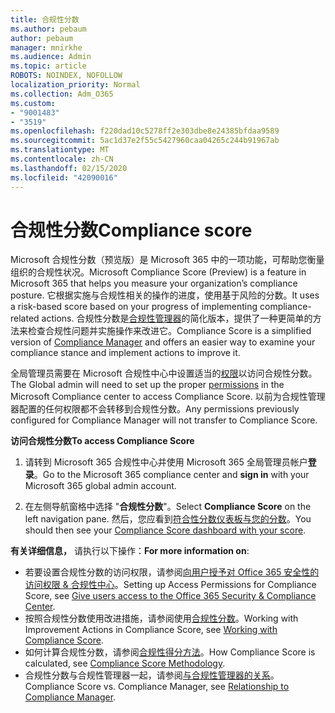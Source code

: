 ```yaml
---
title: 合规性分数
ms.author: pebaum
author: pebaum
manager: mnirkhe
ms.audience: Admin
ms.topic: article
ROBOTS: NOINDEX, NOFOLLOW
localization_priority: Normal
ms.collection: Adm_O365
ms.custom:
- "9001483"
- "3519"
ms.openlocfilehash: f220dad10c5278ff2e303dbe8e24385bfdaa9589
ms.sourcegitcommit: 5ac1d37e2f55c5427960caa04265c244b91967ab
ms.translationtype: MT
ms.contentlocale: zh-CN
ms.lasthandoff: 02/15/2020
ms.locfileid: "42090016"
---
```

# <a name="compliance-score"></a><span data-ttu-id="5cd15-102">合规性分数</span><span class="sxs-lookup"><span data-stu-id="5cd15-102">Compliance score</span></span>

<span data-ttu-id="5cd15-103">Microsoft 合规性分数（预览版）是 Microsoft 365 中的一项功能，可帮助您衡量组织的合规性状况。</span><span class="sxs-lookup"><span data-stu-id="5cd15-103">Microsoft Compliance Score (Preview) is a feature in Microsoft 365 that helps you measure your organization’s compliance posture.</span></span> <span data-ttu-id="5cd15-104">它根据实施与合规性相关的操作的进度，使用基于风险的分数。</span><span class="sxs-lookup"><span data-stu-id="5cd15-104">It uses a risk-based score based on your progress of implementing compliance-related actions.</span></span>   <span data-ttu-id="5cd15-105">合规性分数是[合规性管理器](https://docs.microsoft.com/en-us/microsoft-365/compliance/compliance-manager-overview)的简化版本，提供了一种更简单的方法来检查合规性问题并实施操作来改进它。</span><span class="sxs-lookup"><span data-stu-id="5cd15-105">Compliance Score is a simplified version of [Compliance Manager](https://docs.microsoft.com/en-us/microsoft-365/compliance/compliance-manager-overview) and offers an easier way to examine your compliance stance and implement actions to improve it.</span></span> 

<span data-ttu-id="5cd15-106">全局管理员需要在 Microsoft 合规性中心中设置适当的[权限](https://docs.microsoft.com/en-us/microsoft-365/security/office-365-security/permissions-in-the-security-and-compliance-center)以访问合规性分数。</span><span class="sxs-lookup"><span data-stu-id="5cd15-106">The Global admin will need to set up the proper [permissions](https://docs.microsoft.com/en-us/microsoft-365/security/office-365-security/permissions-in-the-security-and-compliance-center) in the Microsoft Compliance center to access Compliance Score.</span></span>  <span data-ttu-id="5cd15-107">以前为合规性管理器配置的任何权限都不会转移到合规性分数。</span><span class="sxs-lookup"><span data-stu-id="5cd15-107">Any permissions previously configured for Compliance Manager will not transfer to Compliance Score.</span></span>

<span data-ttu-id="5cd15-108">**访问合规性分数**</span><span class="sxs-lookup"><span data-stu-id="5cd15-108">**To access Compliance Score**</span></span>

1. <span data-ttu-id="5cd15-109">请转到 Microsoft 365 合规性中心并使用 Microsoft 365 全局管理员帐户**登录**。</span><span class="sxs-lookup"><span data-stu-id="5cd15-109">Go to the Microsoft 365 compliance center and **sign in** with your Microsoft 365 global admin account.</span></span>

2. <span data-ttu-id="5cd15-110">在左侧导航窗格中选择 "**合规性分数**"。</span><span class="sxs-lookup"><span data-stu-id="5cd15-110">Select **Compliance Score** on the left navigation pane.</span></span> <span data-ttu-id="5cd15-111">然后，您应看到[符合性分数仪表板与您的分数](https://docs.microsoft.com/en-us/microsoft-365/compliance/compliance-score-setup#understand-the-compliance-score-dashboard)。</span><span class="sxs-lookup"><span data-stu-id="5cd15-111">You should then see your [Compliance Score dashboard with your score](https://docs.microsoft.com/en-us/microsoft-365/compliance/compliance-score-setup#understand-the-compliance-score-dashboard).</span></span>
 

<span data-ttu-id="5cd15-112">**有关详细信息，** 请执行以下操作：</span><span class="sxs-lookup"><span data-stu-id="5cd15-112">**For more information on**:</span></span>

- <span data-ttu-id="5cd15-113">若要设置合规性分数的访问权限，请参阅[向用户授予对 Office 365 安全性的访问权限 & 合规性中心](https://docs.microsoft.com/en-us/microsoft-365/security/office-365-security/grant-access-to-the-security-and-compliance-center)。</span><span class="sxs-lookup"><span data-stu-id="5cd15-113">Setting up Access Permissions for Compliance Score, see [Give users access to the Office 365 Security & Compliance Center](https://docs.microsoft.com/en-us/microsoft-365/security/office-365-security/grant-access-to-the-security-and-compliance-center).</span></span>
- <span data-ttu-id="5cd15-114">按照合规性分数使用改进措施，请参阅使用[合规性分数](https://docs.microsoft.com/en-us/microsoft-365/compliance/working-with-compliance-score)。</span><span class="sxs-lookup"><span data-stu-id="5cd15-114">Working with Improvement Actions in Compliance Score, see  [Working with Compliance Score](https://docs.microsoft.com/en-us/microsoft-365/compliance/working-with-compliance-score).</span></span>
- <span data-ttu-id="5cd15-115">如何计算合规性分数，请参阅[合规性得分方法](https://docs.microsoft.com/en-us/microsoft-365/compliance/compliance-score-methodology)。</span><span class="sxs-lookup"><span data-stu-id="5cd15-115">How Compliance Score is calculated, see [Compliance Score Methodology](https://docs.microsoft.com/en-us/microsoft-365/compliance/compliance-score-methodology).</span></span>
- <span data-ttu-id="5cd15-116">合规性分数与合规性管理器一起，请参阅[与合规性管理器的关系](https://docs.microsoft.com/en-us/microsoft-365/compliance/compliance-score#relationship-to-compliance-manager)。</span><span class="sxs-lookup"><span data-stu-id="5cd15-116">Compliance Score vs. Compliance Manager, see [Relationship to Compliance Manager](https://docs.microsoft.com/en-us/microsoft-365/compliance/compliance-score#relationship-to-compliance-manager).</span></span>

